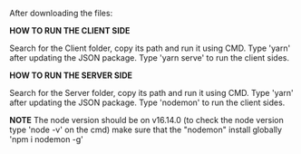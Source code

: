 After downloading the files:

**HOW TO RUN THE CLIENT SIDE**

Search for the Client folder, copy its path and run it using CMD. 
Type 'yarn' after updating the JSON package. 
Type 'yarn serve' to run the client sides.

**HOW TO RUN THE SERVER SIDE**

Search for the Server folder, copy its path and run it using CMD. 
Type 'yarn' after updating the JSON package. 
Type 'nodemon' to run the client sides.

**NOTE**
The node version should be on v16.14.0
(to check the node version type 'node -v' on the cmd)
make sure that the "nodemon" install globally
'npm i nodemon -g'
